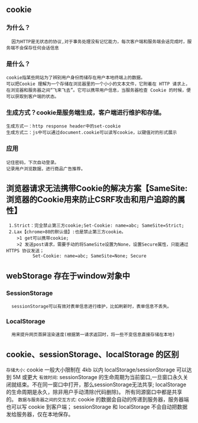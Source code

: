 ## cookie
  ### 为什么？
      因为HTTP是无状态的协议,对于事务处理没有记忆能力，每次客户端和服务端会话完成时，服务端不会保存任何会话信息
  ### 是什么？
    cookie指某些网站为了辨别用户身份而储存在用户本地终端上的数据。
    可以把Cookie 理解为一个存储在浏览器里的一个小小的文本文件，它附着在 HTTP 请求上，在浏览器和服务器之间“飞来飞去”。它可以携带用户信息，当服务器检查 Cookie 的时候，便可以获取到客户端的状态。
  ### 生成方式？cookie是服务端生成，客户端进行维护和存储。
    生成方式一：http response header中的set-cookie
    生成方式二：js中可以通过document.cookie可以读写cookie，以键值对的形式展示
  ### 应用
    记住密码，下次自动登录。
    记录用户浏览数据，进行商品广告推荐。  

  ## 浏览器请求无法携带Cookie的解决方案【SameSite:浏览器的Cookie用来防止CSRF攻击和用户追踪的属性】
     1.Strict：完全禁止第三方cookie;Set-Cookie: name=abc; SameSite=Strict;
     2.Lax【chrome>80的默认值】:也是禁止第三方cookie。
        >1 get可以携带cookie;
        >2 发送post请求，需要手动的将SameSite设置为None，设置Secure属性，只能通过 HTTPS 协议发送；
              Set-Cookie: name=abc; SameSite=None; Secure

## webStorage  存在于window对象中
  ### SessionStorage
      sessionStorage可以有效对表单信息进行维护，比如刷新时，表单信息不丢失。
  ### LocalStorage
      用来提升网页首屏渲染速度(根据第一请求返回时，将一些不变信息直接存储在本地)

## cookie、sessionStorage、localStorage 的区别

`存储大小`:
    cookie 一般大小限制在 4kb 以内 localStorage/sessionStorage 可以达到 5M 或更大
`有效时间`:
   sessionStorage 的生命周期为当前窗口,一旦窗口永久关闭就结束。不在同一窗口中打开，那么sessionStorage无法共享; 
   localStorage 的生命周期是永久，除非用户手动清除(代码删除)。 所有同源窗口中都是共享的。
`数据与服务器之间的交互方式`:
   cookie 的数据会自动的传递到服务器，服务器端也可以写 cookie 到客户端；
   sessionStorage 和 localStorage 不会自动把数据发给服务器，仅在本地保存。
